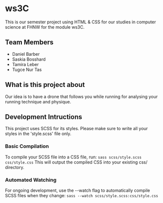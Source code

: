 # ws3C

This is our semester project using HTML & CSS for our studies in computer science at FHNW for the module ws3C.

## Team Members
- Daniel Barber
- Saskia Bosshard
- Tamira Leber
- Tugce Nur Tas

## What is this project about
Our idea is to have a drone that follows you while running for analysing your running technique and physique.

## Development Intructions
This project uses SCSS for its styles. Please make sure to write all your styles in the 'style.scss' file only.

### Basic Compilation
To compile your SCSS file into a CSS file, run:
`sass scss/style.scss css/style.css`
This will output the compiled CSS into your existing css/ directory.

### Automated Watching
For ongoing development, use the --watch flag to automatically compile SCSS files when they change:
`sass --watch scss/style.scss:css/style.css`